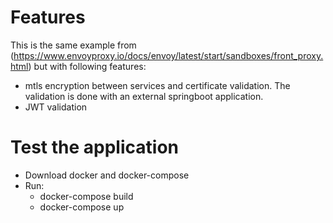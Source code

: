 # Features
This is the same example from (https://www.envoyproxy.io/docs/envoy/latest/start/sandboxes/front_proxy.html) but with following features:

* mtls encryption between services and certificate validation. The validation is done with an external springboot application.
* JWT validation


# Test the application
* Download docker and docker-compose
* Run:
  - docker-compose build
  - docker-compose up
